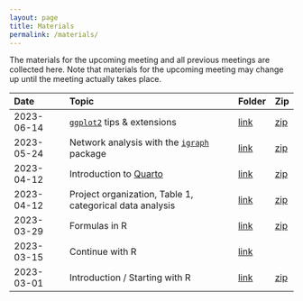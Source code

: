 ```yaml
---
layout: page
title: Materials
permalink: /materials/
---
```


The materials for the upcoming meeting and all previous meetings are collected here. Note that materials for the upcoming meeting may change up until the meeting actually takes place.

Date | Topic | Folder    | Zip
:--- | :---- | :-------- | :--------
2023-06-14 | [`ggplot2`](https://cran.r-project.org/package=ggplot2) tips & extensions | [link](https://github.com/wviechtb/r-user-group/tree/master/materials/2023-06-14) | [zip](https://github.com/wviechtb/r-user-group/raw/master/materials/2023-06-14/2023-06-14.zip)
2023-05-24 | Network analysis with the [`igraph`](https://cran.r-project.org/package=igraph) package | [link](https://github.com/wviechtb/r-user-group/tree/master/materials/2023-05-24) | [zip](https://github.com/wviechtb/r-user-group/raw/master/materials/2023-05-24/2023-05-24.zip)
2023-04-12 | Introduction to [Quarto](https://quarto.org) | [link](https://github.com/wviechtb/r-user-group/tree/master/materials/2023-04-26) | [zip](https://github.com/wviechtb/r-user-group/raw/master/materials/2023-04-26/2023-04-26.zip)
2023-04-12 | Project organization, Table 1, categorical data analysis | [link](https://github.com/wviechtb/r-user-group/tree/master/materials/2023-04-12) | [zip](https://github.com/wviechtb/r-user-group/raw/master/materials/2023-04-12/2023-04-12.zip)
2023-03-29 | Formulas in R | [link](https://github.com/wviechtb/r-user-group/tree/master/materials/2023-03-29) | [zip](https://github.com/wviechtb/r-user-group/raw/master/materials/2023-03-29/2023-03-29.zip)
2023-03-15 | Continue with R | [link](https://github.com/wviechtb/r-user-group/tree/master/materials/2023-03-15) |
2023-03-01 | Introduction / Starting with R | [link](https://github.com/wviechtb/r-user-group/tree/master/materials/2023-03-01) | [zip](https://github.com/wviechtb/r-user-group/raw/master/materials/2023-03-01/2023-03-01.zip)
